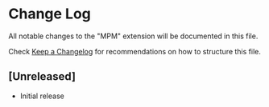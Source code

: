 # Change Log
All notable changes to the "MPM" extension will be documented in this file.

Check [Keep a Changelog](http://keepachangelog.com/) for recommendations on how to structure this file.

## [Unreleased]
- Initial release